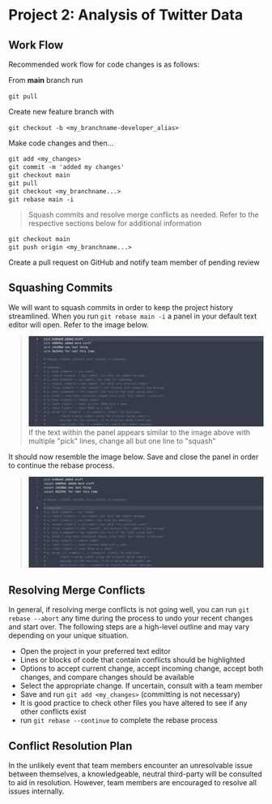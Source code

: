 # Project 2: Analysis of Twitter Data

## Work Flow
Recommended work flow for code changes is as follows:

From **main** branch run

`git pull`

Create new feature branch with

`git checkout -b <my_branchname-developer_alias>`

Make code changes and then...

```
git add <my_changes>
git commit -m 'added my changes'
git checkout main
git pull
git checkout <my_branchname...>
git rebase main -i
```
> Squash commits and resolve merge conflicts as needed. Refer to the respective sections below for additional information

```
git checkout main
git push origin <my_branchname...>
```
Create a pull request on GitHub and notify team member of pending review


## Squashing Commits
We will want to squash commits in order to keep the project history streamlined.  When you run `git rebase main -i` a panel in your default text editor will open. Refer to the image below.
> ![text editor panel example](assets/picks.png)
If the text within the panel appears similar to the image above with multiple "pick" lines, change all but one line to "squash"

It should now resemble the image below. Save and close the panel in order to continue the rebase process. 
> ![squashed commits](assets/squash.png)

## Resolving Merge Conflicts
In general, if resolving merge conflicts is not going well, you can run `git rebase --abort` any time during the process to undo your recent changes and start over. The following steps are a high-level outline and may vary depending on your unique situation.

- Open the project in your preferred text editor
- Lines or blocks of code that contain conflicts should be highlighted
- Options to accept current change, accept incoming change, accept both changes, and compare changes should be available
- Select the appropriate change. If uncertain, consult with a team member
- Save and run `git add <my_changes>` (committing is not necessary)
- It is good practice to check other files you have altered to see if any other conflicts exist
- run `git rebase --continue` to complete the rebase process

## Conflict Resolution Plan
In the unlikely event that team members encounter an unresolvable issue between themselves, a knowledgeable, neutral third-party will be consulted to aid in resolution.  However, team members are encouraged to resolve all issues internally.   
